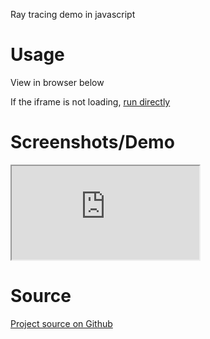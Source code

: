 Ray tracing demo in javascript

# Usage

View in browser below

If the iframe is not loading, [run directly](https://shapesraytracing.vian4.com)

# Screenshots/Demo

<iframe class="w-full aspect-square" scrolling="no" src="https://shapesraytracing.vian4.com"></iframe>

# Source

[Project source on Github](https://github.com/VianPatel/ShapesRayTracing)